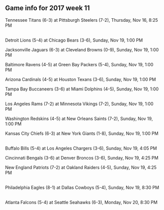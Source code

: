 ## Game info for 2017 week 11
Tennessee Titans (6-3) at Pittsburgh Steelers (7-2), Thursday, Nov 16, 8:25 PM

<br/>Detroit Lions (5-4) at Chicago Bears (3-6), Sunday, Nov 19, 1:00 PM

Jacksonville Jaguars (6-3) at Cleveland Browns (0-9), Sunday, Nov 19, 1:00 PM

Baltimore Ravens (4-5) at Green Bay Packers (5-4), Sunday, Nov 19, 1:00 PM

Arizona Cardinals (4-5) at Houston Texans (3-6), Sunday, Nov 19, 1:00 PM

Tampa Bay Buccaneers (3-6) at Miami Dolphins (4-5), Sunday, Nov 19, 1:00 PM

Los Angeles Rams (7-2) at Minnesota Vikings (7-2), Sunday, Nov 19, 1:00 PM

Washington Redskins (4-5) at New Orleans Saints (7-2), Sunday, Nov 19, 1:00 PM

Kansas City Chiefs (6-3) at New York Giants (1-8), Sunday, Nov 19, 1:00 PM

<br/>Buffalo Bills (5-4) at Los Angeles Chargers (3-6), Sunday, Nov 19, 4:05 PM

Cincinnati Bengals (3-6) at Denver Broncos (3-6), Sunday, Nov 19, 4:25 PM

New England Patriots (7-2) at Oakland Raiders (4-5), Sunday, Nov 19, 4:25 PM

<br/>Philadelphia Eagles (8-1) at Dallas Cowboys (5-4), Sunday, Nov 19, 8:30 PM

<br/>Atlanta Falcons (5-4) at Seattle Seahawks (6-3), Monday, Nov 20, 8:30 PM

